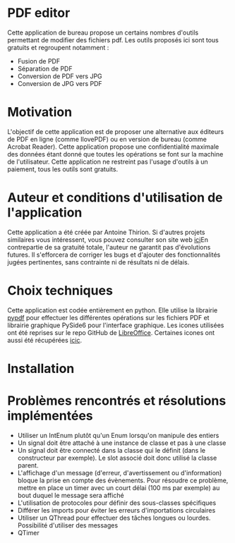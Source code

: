 # PDF editor

Cette application de bureau propose un certains nombres d'outils permettant de modifier des fichiers pdf. Les outils
proposés ici sont tous gratuits et regroupent notamment :
<ul>
<li>Fusion de PDF</li>
<li>Séparation de PDF</li>
<li>Conversion de PDF vers JPG</li>
<li>Conversion de JPG vers PDF</li>
</ul>

# Motivation

L'objectif de cette application est de proposer une alternative aux éditeurs de PDF en ligne (comme IlovePDF) ou en
version de bureau (comme Acrobat Reader). Cette application propose une confidentialité maximale des données étant donné
que toutes les opérations se font sur la machine de l'utilisateur. Cette application ne restreint pas l'usage d'outils à
un paiement, tous les outils sont gratuits.

# Auteur et conditions d'utilisation de l'application

Cette application a été créée par Antoine Thirion. Si d'autres projets similaires vous intéressent, vous pouvez
consulter son site web <a href="https://anthirion.github.io/personal_website/">ici</a>En contrepartie de sa gratuité
totale, l'auteur ne garantit pas d'évolutions futures. Il s'efforcera de corriger les bugs et d'ajouter des
fonctionnalités jugées pertinentes, sans contrainte ni de résultats ni de délais.

# Choix techniques

Cette application est codée entièrement en python. Elle utilise la
librairie <a href="https://pypdf.readthedocs.io/en/stable/index.html">pypdf</a> pour effectuer les différentes
opérations sur les fichiers PDF et librairie graphique PySide6 pour l'interface graphique.
Les icones utilisées ont été reprises sur le repo GitHub
de <a href="https://github.com/LibreOffice/core/tree/master/icon-themes/colibre/cmd">LibreOffice</a>. Certaines icones
ont aussi été récupérées <a href="https://github.com/LibreOffice/core/tree/master/icon-themes/elementary/cmd">icic</a>.

# Installation

# Problèmes rencontrés et résolutions implémentées

<ul>
<li>Utiliser un IntEnum plutôt qu'un Enum lorsqu'on manipule des entiers</li>
<li>Un signal doit être attaché à une instance de classe et pas à une classe</li>
<li>Un signal doit être connecté dans la classe qui le définit (dans le constructeur par exemple). Le slot associé doit donc utilisé la classe parent.</li>
<li>L'affichage d'un message (d'erreur, d'avertissement ou d'information) bloque la prise en compte des évènements. Pour résoudre ce problème, mettre en place un timer avec un court délai (100 ms par exemple) au bout duquel le message sera affiché</li>
<li>L'utilisation de protocoles pour définir des sous-classes spécifiques</li>
<li>Différer les imports pour éviter les erreurs d'importations circulaires</li>
<li>Utiliser un QThread pour effectuer des tâches longues ou lourdes. Possibilité d'utiliser des messages</li>
<li>QTimer</li>
</ul>